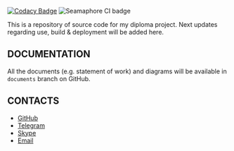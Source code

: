 [![Codacy Badge](https://app.codacy.com/project/badge/Grade/793efa66c3644133b53f5f7166449757)](https://www.codacy.com/gh/leader228228/ArtPlace/dashboard?utm_source=github.com&amp;utm_medium=referral&amp;utm_content=leader228228/ArtPlace&amp;utm_campaign=Badge_Grade) 
![Seamaphore CI badge](https://birintsev.semaphoreci.com/badges/ArtPlace.svg?style=shields)

This is a repository of source code for my diploma project.
Next updates regarding use, build & deployment will be added here.

## DOCUMENTATION

All the documents (e.g. statement of work) and diagrams will be available in `documents` branch on GitHub.

## CONTACTS
*   [GitHub](https://github.com/leader228228)
*   [Telegram](https://t.me/mykhailo_birintsev)
*   [Skype](skype:live:.cid.a000dd1ae21ff323?chat)
*   [Email](mailto:mykhailo.birintsev@gmail.com)
